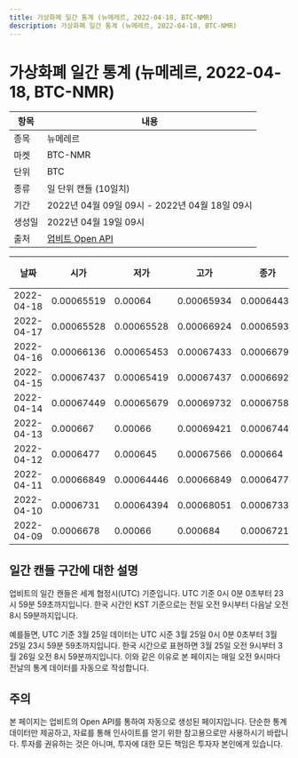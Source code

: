 ```yaml
---
title: 가상화폐 일간 통계 (뉴메레르, 2022-04-18, BTC-NMR)
description: 가상화폐 일간 통계 (뉴메레르, 2022-04-18, BTC-NMR)
---
```



가상화폐 일간 통계 (뉴메레르, 2022-04-18, BTC-NMR)
===

|항목|내용|
|--|--|
|종목|뉴메레르|
|마켓|BTC-NMR|
|단위|BTC|
|종류|일 단위 캔들 (10일치)|
|기간|2022년 04월 09일 09시 - 2022년 04월 18일 09시|
|생성일|2022년 04월 19일 09시|
|출처|[업비트 Open API](https://docs.upbit.com)|


|날짜|시가|저가|고가|종가|비고|
|--|--|--|--|--|--|
|2022-04-18|0.00065519|0.00064|0.00065934|0.00064432|    |
|2022-04-17|0.00065528|0.00065528|0.00066924|0.00065935|    |
|2022-04-16|0.00066136|0.00065453|0.00067433|0.00066792|    |
|2022-04-15|0.00067437|0.00065419|0.00067437|0.00066923|    |
|2022-04-14|0.00067449|0.00065679|0.00069732|0.00067583|    |
|2022-04-13|0.000667|0.00066|0.00069421|0.00067449|    |
|2022-04-12|0.0006477|0.000645|0.00067566|0.000664|    |
|2022-04-11|0.00066849|0.00064446|0.00066849|0.0006477|    |
|2022-04-10|0.0006731|0.00064394|0.00068051|0.00067331|    |
|2022-04-09|0.0006678|0.00066|0.000684|0.00067211|    |


일간 캔들 구간에 대한 설명
---


업비트의 일간 캔들은 세계 협정시(UTC) 기준입니다. 
UTC 기준 0시 0분 0초부터 23시 59분 59초까지입니다. 
한국 시간인 KST 기준으로는 전일 오전 9시부터 다음날 오전 8시 59분까지입니다. 


예를들면, UTC 기준 3월 25일 데이터는 UTC 시준 3월 25일 0시 0분 0초부터 3월 25일 23시 59분 59초까지입니다. 
한국 시간으로 표현하면 3월 25일 오전 9시부터 3월 26일 오전 8시 59분까지입니다. 
이와 같은 이유로 본 페이지는 매일 오전 9시마다 전날의 통계 데이터를 자동으로 작성합니다. 


주의
---


본 페이지는 업비트의 Open API를 통하여 자동으로 생성된 페이지입니다. 
단순한 통계 데이터만 제공하고, 자료를 통해 인사이트를 얻기 위한 참고용으로만 사용하시기 바랍니다. 
투자를 권유하는 것은 아니며, 투자에 대한 모든 책임은 투자자 본인에게 있습니다. 
